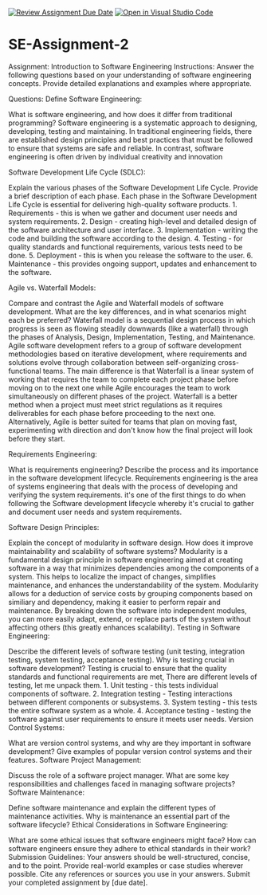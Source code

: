[![Review Assignment Due Date](https://classroom.github.com/assets/deadline-readme-button-24ddc0f5d75046c5622901739e7c5dd533143b0c8e959d652212380cedb1ea36.svg)](https://classroom.github.com/a/-ucQIGTc)
[![Open in Visual Studio Code](https://classroom.github.com/assets/open-in-vscode-718a45dd9cf7e7f842a935f5ebbe5719a5e09af4491e668f4dbf3b35d5cca122.svg)](https://classroom.github.com/online_ide?assignment_repo_id=15205605&assignment_repo_type=AssignmentRepo)
# SE-Assignment-2
Assignment: Introduction to Software Engineering
Instructions:
Answer the following questions based on your understanding of software engineering concepts. Provide detailed explanations and examples where appropriate.

Questions:
Define Software Engineering:

What is software engineering, and how does it differ from traditional programming?
Software engineering is a systematic approach to designing, developing, testing and maintaining. In traditional engineering fields, there are established design principles and best practices that must be followed to ensure that systems are safe and reliable. In contrast, software engineering is often driven by individual creativity and innovation

Software Development Life Cycle (SDLC):

Explain the various phases of the Software Development Life Cycle. Provide a brief description of each phase.
Each phase in the Software Development Life Cycle is essential for delivering high-quality software products.                   1. Requirements - this is when we gather and document user needs and system requirements. 2. Design - creating high-level and detailed design of the software architecture and user interface. 3. Implementation - writing the code and building the software according to the design. 4. Testing - for quality standards and functional requirements, various tests need to be done. 5. Deployment - this is when you release the software to the user. 6. Maintenance - this provides ongoing support, updates and enhancement to the software.

Agile vs. Waterfall Models:

Compare and contrast the Agile and Waterfall models of software development. What are the key differences, and in what scenarios might each be preferred?
Waterfall model is a sequential design process in which progress is seen as flowing steadily downwards (like a waterfall) through the phases of Analysis, Design, Implementation, Testing, and Maintenance. Agile software development refers to a group of software development methodologies based on iterative development, where requirements and solutions evolve through collaboration between self-organizing cross-functional teams. The main difference is that Waterfall is a linear system of working that requires the team to complete each project phase before moving on to the next one while Agile encourages the team to work simultaneously on different phases of the project. Waterfall is a better method when a project must meet strict regulations as it requires deliverables for each phase before proceeding to the next one. Alternatively, Agile is better suited for teams that plan on moving fast, experimenting with direction and don't know how the final project will look before they start.

Requirements Engineering:

What is requirements engineering? Describe the process and its importance in the software development lifecycle.
Requirements engineering is the area of systems engineering that deals with the process of developing and verifying the system requirements. it's one of the first things to do when following the Software development lifecycle whereby it's crucial to gather and document user needs and system requirements.

Software Design Principles:

Explain the concept of modularity in software design. How does it improve maintainability and scalability of software systems?
Modularity is a fundamental design principle in software engineering aimed at creating software in a way that minimizes dependencies among the components of a system. This helps to localize the impact of changes, simplifies maintenance, and enhances the understandability of the system. Modularity allows for a deduction of service costs by grouping components based on similiary and dependency, making it easier to perform repair and maintenance. By breaking down the software into independent modules, you can more easily adapt, extend, or replace parts of the system without affecting others (this greatly enhances scalability).
Testing in Software Engineering:

Describe the different levels of software testing (unit testing, integration testing, system testing, acceptance testing). Why is testing crucial in software development?
Testing is crucial to ensure that the quality standards and functional requirements are met, There are different levels of testing, let me unpack them. 1. Unit testing - this tests individual components of software. 2. Integration testing - Testing interactions between different components or subsystems. 3. System testing - this tests the entire software system as a whole. 4. Acceptance testing - testing the software against user requirements to ensure it meets user needs.
Version Control Systems:

What are version control systems, and why are they important in software development? Give examples of popular version control systems and their features.
Software Project Management:

Discuss the role of a software project manager. What are some key responsibilities and challenges faced in managing software projects?
Software Maintenance:

Define software maintenance and explain the different types of maintenance activities. Why is maintenance an essential part of the software lifecycle?
Ethical Considerations in Software Engineering:

What are some ethical issues that software engineers might face? How can software engineers ensure they adhere to ethical standards in their work?
Submission Guidelines:
Your answers should be well-structured, concise, and to the point.
Provide real-world examples or case studies wherever possible.
Cite any references or sources you use in your answers.
Submit your completed assignment by [due date].
